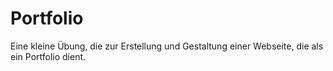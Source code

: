 # Portfolio
Eine kleine Übung, die zur Erstellung und Gestaltung einer Webseite, die als ein Portfolio dient. 
